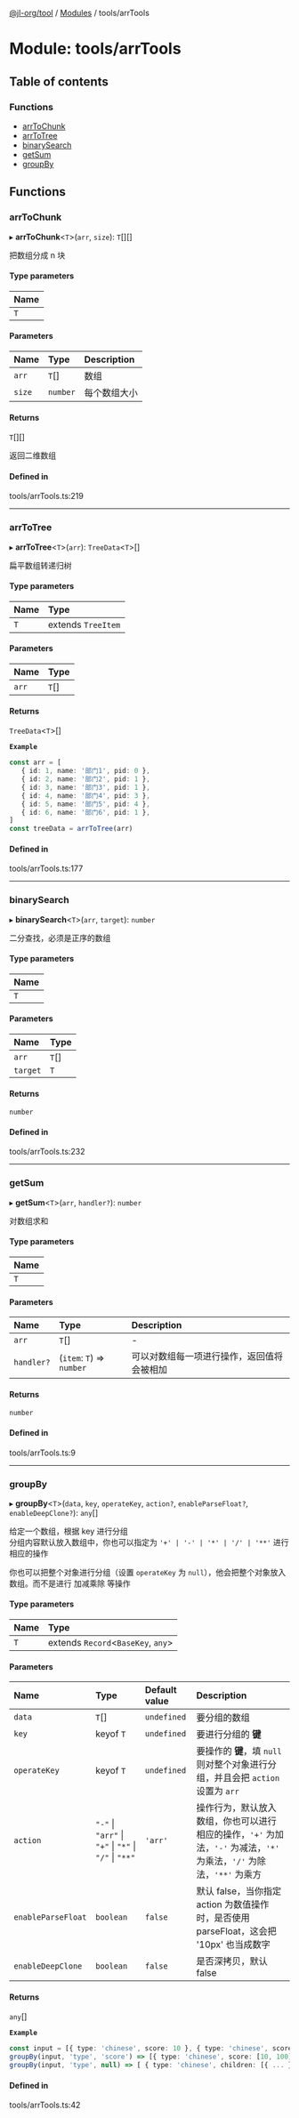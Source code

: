 [@jl-org/tool](../README.md) / [Modules](../modules.md) / tools/arrTools

# Module: tools/arrTools

## Table of contents

### Functions

- [arrToChunk](tools_arrTools.md#arrtochunk)
- [arrToTree](tools_arrTools.md#arrtotree)
- [binarySearch](tools_arrTools.md#binarysearch)
- [getSum](tools_arrTools.md#getsum)
- [groupBy](tools_arrTools.md#groupby)

## Functions

### arrToChunk

▸ **arrToChunk**\<`T`\>(`arr`, `size`): `T`[][]

把数组分成 n 块

#### Type parameters

| Name |
| :------ |
| `T` |

#### Parameters

| Name | Type | Description |
| :------ | :------ | :------ |
| `arr` | `T`[] | 数组 |
| `size` | `number` | 每个数组大小 |

#### Returns

`T`[][]

返回二维数组

#### Defined in

tools/arrTools.ts:219

___

### arrToTree

▸ **arrToTree**\<`T`\>(`arr`): `TreeData`\<`T`\>[]

扁平数组转递归树

#### Type parameters

| Name | Type |
| :------ | :------ |
| `T` | extends `TreeItem` |

#### Parameters

| Name | Type |
| :------ | :------ |
| `arr` | `T`[] |

#### Returns

`TreeData`\<`T`\>[]

**`Example`**

```ts
const arr = [
   { id: 1, name: '部门1', pid: 0 },
   { id: 2, name: '部门2', pid: 1 },
   { id: 3, name: '部门3', pid: 1 },
   { id: 4, name: '部门4', pid: 3 },
   { id: 5, name: '部门5', pid: 4 },
   { id: 6, name: '部门6', pid: 1 },
]
const treeData = arrToTree(arr)
```

#### Defined in

tools/arrTools.ts:177

___

### binarySearch

▸ **binarySearch**\<`T`\>(`arr`, `target`): `number`

二分查找，必须是正序的数组

#### Type parameters

| Name |
| :------ |
| `T` |

#### Parameters

| Name | Type |
| :------ | :------ |
| `arr` | `T`[] |
| `target` | `T` |

#### Returns

`number`

#### Defined in

tools/arrTools.ts:232

___

### getSum

▸ **getSum**\<`T`\>(`arr`, `handler?`): `number`

对数组求和

#### Type parameters

| Name |
| :------ |
| `T` |

#### Parameters

| Name | Type | Description |
| :------ | :------ | :------ |
| `arr` | `T`[] | - |
| `handler?` | (`item`: `T`) => `number` | 可以对数组每一项进行操作，返回值将会被相加 |

#### Returns

`number`

#### Defined in

tools/arrTools.ts:9

___

### groupBy

▸ **groupBy**\<`T`\>(`data`, `key`, `operateKey`, `action?`, `enableParseFloat?`, `enableDeepClone?`): `any`[]

给定一个数组，根据 key 进行分组  
分组内容默认放入数组中，你也可以指定为 `'+' | '-' | '*' | '/' | '**'` 进行相应的操作  

你也可以把整个对象进行分组（设置 `operateKey` 为 `null`），他会把整个对象放入数组。而不是进行 加减乘除 等操作

#### Type parameters

| Name | Type |
| :------ | :------ |
| `T` | extends `Record`\<`BaseKey`, `any`\> |

#### Parameters

| Name | Type | Default value | Description |
| :------ | :------ | :------ | :------ |
| `data` | `T`[] | `undefined` | 要分组的数组 |
| `key` | keyof `T` | `undefined` | 要进行分组的 **键** |
| `operateKey` | keyof `T` | `undefined` | 要操作的 **键**，填 `null` 则对整个对象进行分组，并且会把 `action` 设置为 `arr` |
| `action` | ``"-"`` \| ``"arr"`` \| ``"+"`` \| ``"*"`` \| ``"/"`` \| ``"**"`` | `'arr'` | 操作行为，默认放入数组，你也可以进行相应的操作，`'+'` 为加法，`'-'` 为减法，`'*'` 为乘法，`'/'` 为除法，`'**'` 为乘方 |
| `enableParseFloat` | `boolean` | `false` | 默认 false，当你指定 action 为数值操作时，是否使用 parseFloat，这会把 '10px' 也当成数字 |
| `enableDeepClone` | `boolean` | `false` | 是否深拷贝，默认 false |

#### Returns

`any`[]

**`Example`**

```ts
const input = [{ type: 'chinese', score: 10 }, { type: 'chinese', score: 100 }]
groupBy(input, 'type', 'score') => [{ type: 'chinese', score: [10, 100] }]
groupBy(input, 'type', null) => [ { type: 'chinese', children: [{ ... }] }, ... ]
```

#### Defined in

tools/arrTools.ts:42
